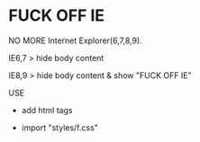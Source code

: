 FUCK OFF IE
=========

NO MORE Internet Explorer(6,7,8,9).

IE6,7 > hide body content

IE8,9 > hide body content & show "FUCK OFF IE"

USE

- add html tags

- import "styles/f.css"
